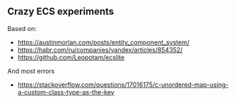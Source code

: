 ## Crazy ECS experiments

Based on:
- https://austinmorlan.com/posts/entity_component_system/
- https://habr.com/ru/companies/yandex/articles/854352/
- https://github.com/Leopotam/ecslite

And most errors
- https://stackoverflow.com/questions/17016175/c-unordered-map-using-a-custom-class-type-as-the-key
